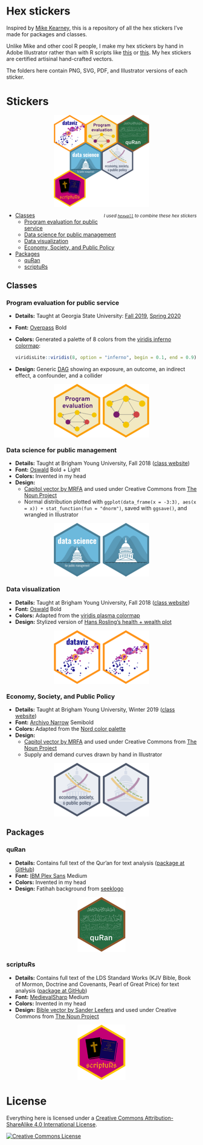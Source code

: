 Hex stickers
================

<!-- README.md is generated from README.Rmd. Please edit that file. -->

Inspired by [Mike Kearney](https://github.com/mkearney/hex-stickers),
this is a repository of all the hex stickers I’ve made for packages and
classes.

Unlike Mike and other cool R people, I make my hex stickers by hand in
Adobe Illustrator rather than with R scripts like
[this](https://github.com/mkearney/hex-stickers/blob/master/code.R) or
[this](https://github.com/GuangchuangYu/hexSticker). My hex stickers are
certified artisinal hand-crafted vectors.

The folders here contain PNG, SVG, PDF, and Illustrator versions of each
sticker.

# Stickers

<img src="README_files/figure-gfm/unnamed-chunk-3-1.png" width="50%" style="display: block; margin: auto;" />

<div style="float:right">

<small>*I used [`hexwall`](https://github.com/mitchelloharawild/hexwall)
to combine these hex stickers*</small>

</div>

  - [Classes](#classes)
      - [Program evaluation for public
        service](#program-evaluation-for-public-service)
      - [Data science for public
        management](#data-science-for-public-management)
      - [Data visualization](#data-visualization)
      - [Economy, Society, and Public
        Policy](#economy-society-and-public-policy)
  - [Packages](#packages)
      - [quRan](#quran)
      - [scriptuRs](#scripturs)

## Classes

### Program evaluation for public service

  - **Details:** Taught at Georgia State University:
    [Fall 2019](https://evalf19.classes.andrewheiss.com/),
    [Spring 2020](https://evalsp20.classes.andrewheiss.com/)

  - **Font:** [Overpass](https://fonts.google.com/specimen/Overpass)
    Bold

  - **Colors:** Generated a palette of 8 colors from the [viridis
    inferno
    colormap](https://cran.r-project.org/web/packages/viridis/vignettes/intro-to-viridis.html):
    
    ``` r
    viridisLite::viridis(8, option = "inferno", begin = 0.1, end = 0.9)
    ```

  - **Design:** Generic
    [DAG](https://en.wikipedia.org/wiki/Directed_acyclic_graph) showing
    an exposure, an outcome, an indirect effect, a confounder, and a
    collider

<img src="README_files/figure-gfm/unnamed-chunk-5-1.png" width="50%" style="display: block; margin: auto;" />

### Data science for public management

  - **Details:** Taught at Brigham Young University, Fall 2018 ([class
    website](https://statsf18.classes.andrewheiss.com/))
  - **Font:** [Oswald](https://fonts.google.com/specimen/Oswald) Bold +
    Light
  - **Colors:** Invented in my head
  - **Design:**
      - [Capitol vector by
        MRFA](https://thenounproject.com/term/congress/12741/) and used
        under Creative Commons from [The Noun
        Project](https://thenounproject.com)
      - Normal distribution plotted with `ggplot(data_frame(x = -3:3),
        aes(x = x)) + stat_function(fun = "dnorm")`, saved with
        `ggsave()`, and wrangled in Illustrator

<img src="README_files/figure-gfm/unnamed-chunk-6-1.png" width="50%" style="display: block; margin: auto;" />

### Data visualization

  - **Details:** Taught at Brigham Young University, Fall 2018 ([class
    website](https://datavizf18.classes.andrewheiss.com/))
  - **Font:** [Oswald](https://fonts.google.com/specimen/Oswald) Bold
  - **Colors:** Adapted from the [viridis plasma
    colormap](https://cran.r-project.org/web/packages/viridis/vignettes/intro-to-viridis.html)
  - **Design:** Stylized version of [Hans Rosling’s health + wealth
    plot](https://github.com/jennybc/gapminder)

<img src="README_files/figure-gfm/unnamed-chunk-7-1.png" width="50%" style="display: block; margin: auto;" />

### Economy, Society, and Public Policy

  - **Details:** Taught at Brigham Young University, Winter 2019 ([class
    website](https://econw19.classes.andrewheiss.com/))
  - **Font:** [Archivo
    Narrow](https://fonts.google.com/specimen/Archivo+Narrow) Semibold
  - **Colors:** Adapted from the [Nord color
    palette](https://github.com/arcticicestudio/nord)
  - **Design:**
      - [Capitol vector by
        MRFA](https://thenounproject.com/term/congress/12741/) and used
        under Creative Commons from [The Noun
        Project](https://thenounproject.com)
      - Supply and demand curves drawn by hand in Illustrator

<img src="README_files/figure-gfm/unnamed-chunk-8-1.png" width="50%" style="display: block; margin: auto;" />

## Packages

### quRan

  - **Details:** Contains full text of the Qur’an for text analysis
    ([package at GitHub](https://github.com/andrewheiss/quRan))
  - **Font:** [IBM Plex Sans](https://github.com/IBM/plex) Medium
  - **Colors:** Invented in my head
  - **Design:** Fatihah background from
    [seeklogo](https://seeklogo.com/vector-logo/183552/sureh-fatiha)

<img src="png/quRan.png" width="25%" style="display: block; margin: auto;" />

### scriptuRs

  - **Details:** Contains full text of the LDS Standard Works (KJV
    Bible, Book of Mormon, Doctrine and Covenants, Pearl of Great Price)
    for text analysis ([package at
    GitHub](https://github.com/andrewheiss/scriptuRs))
  - **Font:**
    [MedievalSharp](https://fonts.google.com/specimen/MedievalSharp)
    Medium
  - **Colors:** Invented in my head
  - **Design:** [Bible vector by Sander
    Leefers](https://thenounproject.com/term/bible/10058) and used under
    Creative Commons from [The Noun Project](https://thenounproject.com)

<img src="png/scriptuRs.png" width="25%" style="display: block; margin: auto;" />

# License

Everything here is licensed under a
<a rel="license" href="http://creativecommons.org/licenses/by-sa/4.0/">Creative
Commons Attribution-ShareAlike 4.0 International License</a>.

<a rel="license" href="http://creativecommons.org/licenses/by-sa/4.0/"><img alt="Creative Commons License" style="border-width:0" src="https://i.creativecommons.org/l/by-sa/4.0/88x31.png" /></a>
